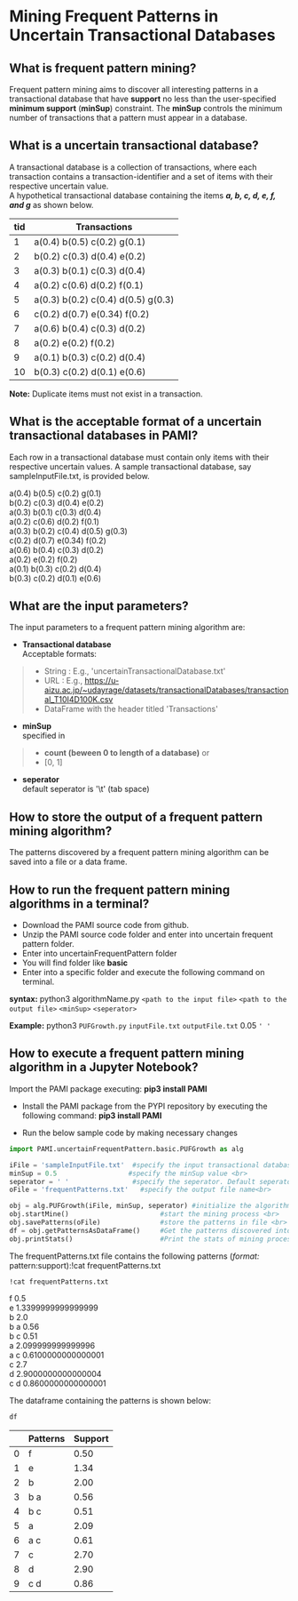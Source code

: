 # Mining Frequent Patterns in Uncertain Transactional Databases

## What is frequent pattern mining?

Frequent pattern mining aims to discover all interesting patterns in a transactional database that have **support** no less than the user-specified **minimum support** (**minSup**) constraint.  The **minSup** controls the minimum number of transactions that a pattern must appear in a database.

## What is a uncertain transactional database?

A transactional database is a collection of transactions, where each transaction contains a transaction-identifier and a set of items with their respective uncertain value. <br> A hypothetical transactional database containing the items **_a, b, c, d, e, f, and g_** as shown below.

| tid | Transactions                       |
|-----|------------------------------------|
| 1   | a(0.4) b(0.5) c(0.2) g(0.1)        |
| 2   | b(0.2) c(0.3) d(0.4) e(0.2)        |
| 3   | a(0.3) b(0.1) c(0.3) d(0.4)        | 
| 4   | a(0.2) c(0.6) d(0.2) f(0.1)        |
| 5   | a(0.3) b(0.2) c(0.4) d(0.5) g(0.3) |
| 6   | c(0.2) d(0.7) e(0.34) f(0.2)       |
| 7   | a(0.6) b(0.4) c(0.3) d(0.2)        |
| 8   | a(0.2) e(0.2) f(0.2)               | 
| 9   | a(0.1) b(0.3) c(0.2) d(0.4)        |
| 10  | b(0.3) c(0.2) d(0.1) e(0.6)        |

__Note:__  Duplicate items must not exist in a transaction.

## What is the acceptable format of a uncertain transactional databases in PAMI?

Each row in a transactional database must contain only items with their respective uncertain values.  A sample transactional database, say sampleInputFile.txt, is provided below.

a(0.4) b(0.5) c(0.2) g(0.1)   <br> 
b(0.2) c(0.3) d(0.4) e(0.2)   <br>
a(0.3) b(0.1) c(0.3) d(0.4)   <br>
a(0.2) c(0.6) d(0.2) f(0.1)   <br>
a(0.3) b(0.2) c(0.4) d(0.5) g(0.3)  <br> 
c(0.2) d(0.7) e(0.34) f(0.2)  <br>
a(0.6) b(0.4) c(0.3) d(0.2)   <br>
a(0.2) e(0.2) f(0.2)    <br>
a(0.1) b(0.3) c(0.2) d(0.4)   <br>
b(0.3) c(0.2) d(0.1) e(0.6)   <br>

## What are the input parameters?

The input parameters to a frequent pattern mining algorithm are: 
* __Transactional database__  <br> Acceptable formats:
> * String : E.g., 'uncertainTransactionalDatabase.txt'
> * URL  : E.g., https://u-aizu.ac.jp/~udayrage/datasets/transactionalDatabases/transactional_T10I4D100K.csv
> * DataFrame with the header titled 'Transactions'

* __minSup__  <br> specified in 
> * __count (beween 0 to length of a database)__ or 
> * [0, 1]
* __seperator__ <br> default seperator is '\t' (tab space)

## How to store the output of a frequent pattern mining algorithm?
The patterns discovered by a frequent pattern mining algorithm can be saved into a file or a data frame.

## How to run the frequent pattern mining algorithms in a terminal?


* Download the PAMI source code from github.
* Unzip the PAMI source code folder and enter into uncertain frequent pattern folder.
* Enter into uncertainFrequentPattern folder
* You will find folder like **basic**
* Enter into a specific folder and execute the  following command on terminal.

__syntax:__ python3 algorithmName.py `<path to the input file>` `<path to the output file>` `<minSup>` `<seperator>`

__Example:__ python3 `PUFGrowth.py` `inputFile.txt` `outputFile.txt` 0.05 `' '`

## How to execute a frequent pattern mining algorithm in a Jupyter Notebook?

Import the PAMI package executing:   **pip3 install PAMI**

- Install the PAMI package from the PYPI repository by executing the following command:   **pip3 install PAMI**
* Run the below sample code by making necessary changes


```python
import PAMI.uncertainFrequentPattern.basic.PUFGrowth as alg 

iFile = 'sampleInputFile.txt'  #specify the input transactional database <br>
minSup = 0.5                  #specify the minSup value <br>
seperator = ' '                #specify the seperator. Default seperator is tab space. <br>
oFile = 'frequentPatterns.txt'   #specify the output file name<br>

obj = alg.PUFGrowth(iFile, minSup, seperator) #initialize the algorithm <br>
obj.startMine()                       #start the mining process <br>
obj.savePatterns(oFile)               #store the patterns in file <br>
df = obj.getPatternsAsDataFrame()     #Get the patterns discovered into a dataframe <br>
obj.printStats()                      #Print the stats of mining process
```

The frequentPatterns.txt file contains the following patterns (*format:* pattern:support):!cat frequentPatterns.txt


```terminal
!cat frequentPatterns.txt
```

f  0.5 <br>
e  1.3399999999999999  <br>
b  2.0  <br>
b a  0.56  <br>
b c  0.51   <br>
a  2.099999999999996  <br>
a c  0.6100000000000001  <br>
c  2.7   <br>
d  2.9000000000000004 <br>
c d  0.8600000000000001  <br>

The dataframe containing the patterns is shown below:


```python
df
```

|  | Patterns | Support |
| --- | --- | --- |
| 0 | f | 0.50 |
| 1 | e | 1.34 |
| 2 | b | 2.00 | 
| 3 | b a | 0.56 |
| 4 | b c | 0.51 |
| 5 | a | 2.09 |
| 6 | a c | 0.61 |
| 7 | c | 2.70 | 
| 8 | d | 2.90 |
| 9 | c d | 0.86 |
